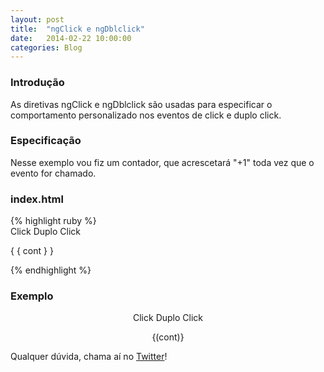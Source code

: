 ```yaml
---
layout: post
title:  "ngClick e ngDblclick"
date:   2014-02-22 10:00:00
categories: Blog
---
```


<h3>Introdução</h3>
As diretivas ngClick e ngDblclick são usadas para especificar o comportamento personalizado nos eventos de click e duplo click.

<h3>Especificação</h3>
Nesse exemplo vou fiz um contador, que acrescetará "+1" toda vez que o evento for chamado.

<h3>index.html</h3>
{% highlight ruby %}
<div ng-app="myapp">
  <script src="angular.min.js"></script>
  <script src="app.js"></script>
  <div ng-controller="MyController">
    <a rel="button" ng-click="cont = cont + 1">
    	Click
    </a>
    <a rel="button" ng-dblclick="cont = cont + 1">
    	Duplo Click
    </a>
    <p>{ { cont } }</p>
  </div>
</div>
{% endhighlight %}

<h3>Exemplo</h3>
<div ng-app="myapp">
  <script src="/js/angular.min.js"></script>
  <script src="/js/app-click.js"></script>
  <div ng-controller="MyController" style="text-align: center">
    <a rel="button" class="btn btn-info" ng-click="cont = cont + 1">Click</a>
    <a rel="button" class="btn btn-info" ng-dblclick="cont = cont + 1">Duplo Click</a>
    <p>{(cont)}</p>
  </div>
</div>


Qualquer dúvida, chama aí no <a href="https://twitter.com/realronchi" target="blank">Twitter</a>!
